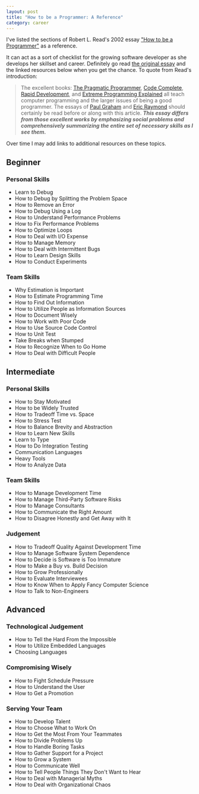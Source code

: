 ```yaml
---
layout: post  
title: "How to be a Programmer: A Reference"
category: career
---
```


I've listed the sections of Robert L. Read's 2002 essay ["How to be a Programmer"](http://samizdat.mines.edu/howto/HowToBeAProgrammer.html) as a reference.

It can act as a sort of checklist for the growing software developer as she develops her skillset and career. Definitely go read [the original essay](http://samizdat.mines.edu/howto/HowToBeAProgrammer.html) and the linked resources below when you get the chance. To quote from Read's introduction:

> The excellent books: [The Pragmatic Programmer](https://www.amazon.com/Pragmatic-Programmer-Journeyman-Master-ebook/dp/B003GCTQAE/ref=mt_kindle?_encoding=UTF8&me=), [Code Complete](https://www.amazon.com/Code-Complete-Developer-Best-Practices-ebook/dp/B00JDMPOSY/ref=sr_1_1?s=digital-text&ie=UTF8&qid=1487199763&sr=1-1&keywords=code+complete), [Rapid Development](https://www.amazon.com/Rapid-Development-Developer-Best-Practices-ebook/dp/B00JDMPOB6/ref=pd_sim_351_10?_encoding=UTF8&psc=1&refRID=TC8R4Y9G2RRKNMX88ZSY), and [Extreme Programming Explained](https://www.amazon.com/Extreme-Programming-Explained-Embrace-Change-ebook/dp/B00N1ZN6C0/ref=sr_1_1?s=digital-text&ie=UTF8&qid=1487199808&sr=1-1&keywords=extreme+programming+explained) all teach computer programming and the larger issues of being a good programmer. The essays of [Paul Graham](http://www.paulgraham.com/articles.html) and [Eric Raymond](http://www.catb.org/esr/writings/) should certainly be read before or along with this article. ***This essay differs from those excellent works by emphasizing social problems and comprehensively summarizing the entire set of necessary skills as I see them.***

Over time I may add links to additional resources on these topics.

## Beginner

### Personal Skills

- Learn to Debug
- How to Debug by Splitting the Problem Space
- How to Remove an Error
- How to Debug Using a Log
- How to Understand Performance Problems
- How to Fix Performance Problems
- How to Optimize Loops
- How to Deal with I/O Expense
- How to Manage Memory
- How to Deal with Intermittent Bugs
- How to Learn Design Skills
- How to Conduct Experiments

### Team Skills

- Why Estimation is Important
- How to Estimate Programming Time
- How to Find Out Information
- How to Utilize People as Information Sources
- How to Document Wisely
- How to Work with Poor Code
- How to Use Source Code Control
- How to Unit Test
- Take Breaks when Stumped
- How to Recognize When to Go Home
- How to Deal with Difficult People

## Intermediate

### Personal Skills

- How to Stay Motivated
- How to be Widely Trusted
- How to Tradeoff Time vs. Space
- How to Stress Test
- How to Balance Brevity and Abstraction
- How to Learn New Skills
- Learn to Type
- How to Do Integration Testing
- Communication Languages
- Heavy Tools
- How to Analyze Data

### Team Skills
- How to Manage Development Time
- How to Manage Third-Party Software Risks
- How to Manage Consultants
- How to Communicate the Right Amount
- How to Disagree Honestly and Get Away with It

### Judgement
- How to Tradeoff Quality Against Development Time
- How to Manage Software System Dependence
- How to Decide is Software is Too Immature
- How to Make a Buy vs. Build Decision
- How to Grow Professionally
- How to Evaluate Interviewees
- How to Know When to Apply Fancy Computer Science
- How to Talk to Non-Engineers

## Advanced

### Technological Judgement

- How to Tell the Hard From the Impossible
- How to Utilize Embedded Languages
- Choosing Languages

### Compromising Wisely

- How to Fight Schedule Pressure
- How to Understand the User
- How to Get a Promotion

### Serving Your Team

- How to Develop Talent
- How to Choose What to Work On
- How to Get the Most From Your Teammates
- How to Divide Problems Up
- How to Handle Boring Tasks
- How to Gather Support for a Project
- How to Grow a System
- How to Communicate Well
- How to Tell People Things They Don't Want to Hear
- How to Deal with Managerial Myths
- How to Deal with Organizational Chaos
